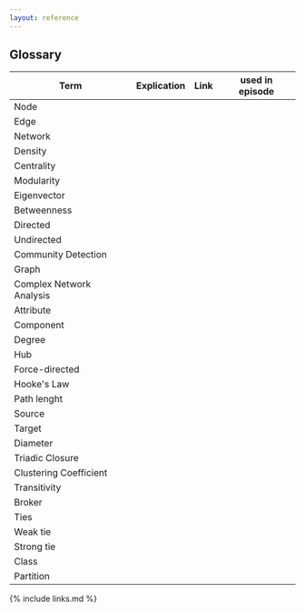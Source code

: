 ```yaml
---
layout: reference
---
```


## Glossary

|Term|Explication|Link|used in episode|
|---|---|---|---|
|Node||||
|Edge||||
|Network||||
|Density||||
|Centrality||||
|Modularity||||
|Eigenvector||||
|Betweenness||||
|Directed||||
|Undirected||||
|Community Detection||||
|Graph||||
|Complex Network Analysis||||
|Attribute||||
|Component||||
|Degree||||
|Hub||||
|Force-directed||||
|Hooke's Law||||
|Path lenght||||
|Source||||
|Target||||
|Diameter||||
|Triadic Closure||||
|Clustering Coefficient||||
|Transitivity||||
|Broker||||
|Ties||||
|Weak tie||||
|Strong tie||||
|Class||||
|Partition||||


{% include links.md %}
